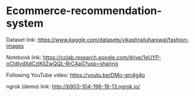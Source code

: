 # Ecommerce-recommendation-system

Dataset link:
https://www.kaggle.com/datasets/vikashrajluhaniwal/fashion-images

Notebook link:
https://colab.research.google.com/drive/1eUYP-oCIdIydXdCzlKljZwQQL-RrC4aG?usp=sharing

Following YouTube video:
https://youtu.be/DMo-gin4g4o

ngrok (demo) link:
http://b903-104-196-18-13.ngrok.io/
